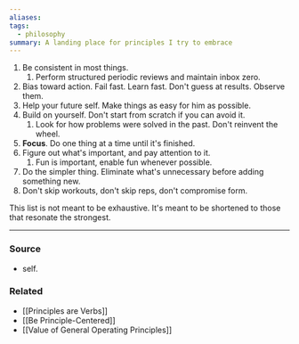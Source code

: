 ```yaml
---
aliases: 
tags:
  - philosophy
summary: A landing place for principles I try to embrace
---
```

1. Be consistent in most things.
	1. Perform structured periodic reviews and maintain inbox zero.
2. Bias toward action. Fail fast. Learn fast. Don't guess at results. Observe them.
3. Help your future self. Make things as easy for him as possible.
4. Build on yourself. Don't start from scratch if you can avoid it.
	1. Look for how problems were solved in the past. Don't reinvent the wheel.
5. **Focus**. Do one thing at a time until it's finished.
6. Figure out what's important, and pay attention to it.
	1. Fun is important, enable fun whenever possible.
7. Do the simpler thing. Eliminate what's unnecessary before adding something new.
8. Don't skip workouts, don't skip reps, don't compromise form.

This list is not meant to be exhaustive. It's meant to be shortened to those that resonate the strongest.

---
### Source
- self.

### Related
- [[Principles are Verbs]]
- [[Be Principle-Centered]]
- [[Value of General Operating Principles]]